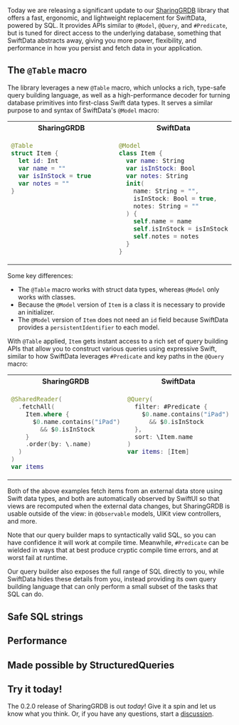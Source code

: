 Today we are releasing a significant update to our [SharingGRDB][] library that offers a fast,
ergonomic, and lightweight replacement for SwiftData, powered by SQL. It provides APIs similar to
`@Model`, `@Query`, and `#Predicate`, but is tuned for direct access to the underlying database,
something that SwiftData abstracts away, giving you more power, flexibility, and performance in how
you persist and fetch data in your application.

[SharingGRDB]: https://github.com/pointfreeco/sharing-grdb

## The `@Table` macro

The library leverages a new `@Table` macro, which unlocks a rich, type-safe query building language,
as well as a high-performance decoder for turning database primitives into first-class Swift data
types. It serves a similar purpose to and syntax of SwiftData's `@Model` macro:

<table>
<tr>
<th>SharingGRDB</th>
<th>SwiftData</th>
</tr>
<tr valign=top>
<td width=50%>
      
```swift
@Table
struct Item {
  let id: Int
  var name = ""
  var isInStock = true
  var notes = ""
}
```

</td>
<td width=50%>

```swift
@Model
class Item {
  var name: String
  var isInStock: Bool
  var notes: String
  init(
    name: String = "",
    isInStock: Bool = true,
    notes: String = ""
  ) {
    self.name = name
    self.isInStock = isInStock
    self.notes = notes
  }
}
```

</td>
</tr>
</table>

Some key differences:

  * The `@Table` macro works with struct data types, whereas `@Model` only works with classes.
  * Because the `@Model` version of `Item` is a class it is necessary to provide an initializer.
  * The `@Model` version of `Item` does not need an `id` field because SwiftData provides a
    `persistentIdentifier` to each model.
    
With `@Table` applied, `Item` gets instant access to a rich set of query building APIs that allow
you to construct various queries using expressive Swift, similar to how SwiftData leverages
`#Predicate` and key paths in the `@Query` macro:
 
<table>
<tr>
<th>SharingGRDB</th>
<th>SwiftData</th>
</tr>
<tr valign=top>
<td width=50%>

```swift
@SharedReader(
  .fetchAll(
    Item.where {
      $0.name.contains("iPad")
        && $0.isInStock
    }
    .order(by: \.name)
  )
)
var items
```

</td>
<td width=50%>

```swift
@Query(
  filter: #Predicate {
    $0.name.contains("iPad")
      && $0.isInStock
  },
  sort: \Item.name
)
var items: [Item]
```

</td>
</tr>
</table>

Both of the above examples fetch items from an external data store using Swift data types, and both
are automatically observed by SwiftUI so that views are recomputed when the external data changes,
but SharingGRDB is usable outside of the view: in `@Observable` models, UIKit view controllers, and
more.

Note that our query builder maps to syntactically valid SQL, so you can have confidence it will work
at compile time. Meanwhile, `#Predicate` can be wielded in ways that at best produce cryptic compile
time errors, and at worst fail at runtime.

Our query builder also exposes the full range of SQL directly to you, while SwiftData hides these
details from you, instead providing its own query building language that can only perform a small
subset of the tasks that SQL can do.

<!-- TODO: Insert/Update/Delete examples/comparisons -->

## Safe SQL strings

<!-- TODO: -->

## Performance

<!-- TODO: -->

## Made possible by StructuredQueries

<!-- TODO: -->

## Try it today!

The 0.2.0 release of SharingGRDB is out _today_! Give it a spin and let us know what you think. Or,
if you have any questions, start a 
[discussion](https://github.com/pointfreeco/sharing-grdb/discussions).

